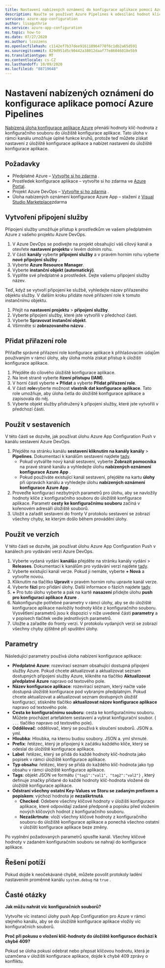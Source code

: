 ```yaml
---
title: Nastavení nabízených oznámení do konfigurace aplikace pomocí Azure Pipelines
description: Naučte se používat Azure Pipelines k odesílání hodnot klíč-hodnota do úložiště konfigurace aplikace.
services: azure-app-configuration
author: lisaguthrie
ms.service: azure-app-configuration
ms.topic: how-to
ms.date: 07/27/2020
ms.author: lcozzens
ms.openlocfilehash: c1142ef7b37dee916118964778f6c1db2a65d591
ms.sourcegitcommit: 829d951d5c90442a38012daaf77e86046018e5b9
ms.translationtype: MT
ms.contentlocale: cs-CZ
ms.lasthandoff: 10/09/2020
ms.locfileid: "88719648"
---
```

# <a name="push-settings-to-app-configuration-with-azure-pipelines"></a>Nastavení nabízených oznámení do konfigurace aplikace pomocí Azure Pipelines

[Nabízená úloha konfigurace aplikace Azure](https://marketplace.visualstudio.com/items?itemName=AzureAppConfiguration.azure-app-configuration-task-push) přenáší hodnoty klíč-hodnota z konfiguračního souboru do úložiště konfigurace aplikace. Tato úloha v rámci kanálu umožňuje úplné funkce kruhů, protože teď můžete získat nastavení z úložiště konfigurace aplikace a nabízet nastavení do úložiště konfigurace aplikace.

## <a name="prerequisites"></a>Požadavky

- Předplatné Azure – [Vytvořte si ho zdarma](https://azure.microsoft.com/free/) .
- Prostředek konfigurace aplikace – vytvořte si ho zdarma ve [Azure Portal](https://portal.azure.com).
- Projekt Azure DevOps – [Vytvořte si ho zdarma](https://go.microsoft.com/fwlink/?LinkId=2014881) .
- Úloha nabízených oznámení konfigurace Azure App – stažení z [Visual Studio Marketplace](https://marketplace.visualstudio.com/items?itemName=AzureAppConfiguration.azure-app-configuration-task-push#:~:text=Navigate%20to%20the%20Tasks%20tab,the%20Azure%20App%20Configuration%20instance.)zdarma

## <a name="create-a-service-connection"></a>Vytvoření připojení služby

Připojení služby umožňuje přístup k prostředkům ve vašem předplatném Azure z vašeho projektu Azure DevOps.

1. V Azure DevOps se podívejte na projekt obsahující váš cílový kanál a otevřete **nastavení projektu** v levém dolním rohu.
1. V části **kanály** vyberte **připojení služby** a v pravém horním rohu vyberte **nové připojení služby** .
1. Vyberte **Azure Resource Manager**.
1. Vyberte **instanční objekt (automatický)**.
1. Vyplňte své předplatné a prostředek. Dejte vašemu připojení služby název.

Teď, když se vytvoří připojení ke službě, vyhledejte název přiřazeného objektu služby. V dalším kroku přidáte nové přiřazení role k tomuto instančnímu objektu.

1. Přejít na **nastavení projektu**  >  **připojení služby**.
1. Vyberte připojení služby, které jste vytvořili v předchozí části.
1. Vyberte **Spravovat instanční objekt**.
1. Všimněte si **zobrazovaného názvu** .

## <a name="add-role-assignment"></a>Přidat přiřazení role

Přiřaďte správné přiřazení role konfigurace aplikace k přihlašovacím údajům používaným v rámci úlohy, aby úloha mohla získat přístup k úložišti konfigurace aplikace.

1. Přejděte do cílového úložiště konfigurace aplikace. 
1. Na levé straně vyberte **řízení přístupu (IAM)**.
1. V horní části vyberte **+ Přidat** a vyberte **Přidat přiřazení role**.
1. V části **role**vyberte možnost **vlastník dat konfigurace aplikace**. Tato role umožňuje, aby úloha četla do úložiště konfigurace aplikace a zapisovala do něj. 
1. Vyberte objekt služby přidružený k připojení služby, které jste vytvořili v předchozí části.
  
## <a name="use-in-builds"></a>Použít v sestaveních

V této části se dozvíte, jak používat úlohu Azure App Configuration Push v kanálu sestavení Azure DevOps.

1. Přejděte na stránku kanálu **sestavení kliknutím na kanály kanály**  >  **Pipelines**. Dokumentaci k kanálům sestavení najdete [tady](https://docs.microsoft.com/azure/devops/pipelines/create-first-pipeline?view=azure-devops&tabs=tfs-2018-2).
      - Pokud vytváříte nový kanál sestavení, vyberte **Zobrazit pomocníka** na pravé straně kanálu a vyhledejte úlohu **nabízených oznámení konfigurace Azure App** .
      - Pokud používáte existující kanál sestavení, přejděte na kartu **úlohy** při úpravách kanálu a vyhledejte úlohu **nabízených oznámení konfigurace Azure App** .
2. Proveďte konfiguraci nezbytných parametrů pro úlohu, aby se navložily hodnoty klíče z konfiguračního souboru do úložiště konfigurace aplikace. Parametr **cesty ke konfiguračnímu souboru** začíná v kořenovém adresáři úložiště souborů.
3. Uložit a zařadit sestavení do fronty V protokolu sestavení se zobrazí všechny chyby, ke kterým došlo během provádění úlohy.

## <a name="use-in-releases"></a>Použít ve verzích

V této části se dozvíte, jak používat úlohu Azure App Configuration Push v kanálech pro vydávání verzí Azure DevOps.

1. Vyberte vydaná vydání **kanálů**a přejděte na stránku kanály vydání  >  **Releases**. Dokumentaci k kanálům pro vydávání verzí najdete [tady](https://docs.microsoft.com/azure/devops/pipelines/release?view=azure-devops).
1. Vyberte existující kanál verze. Pokud ji nemáte, vyberte **+ Nová** a vytvořte novou.
1. Kliknutím na tlačítko **Upravit** v pravém horním rohu upravte kanál verze.
1. Vyberte **fázi** pro přidání úlohy. Další informace o fázích najdete [tady](https://docs.microsoft.com/azure/devops/pipelines/release/environments?view=azure-devops).
1. **+** Pro tuto úlohu vyberte a pak na kartě **nasazení** přidejte úlohu **push pro konfiguraci aplikace Azure** .
1. Nakonfigurujte potřebné parametry v rámci úlohy, aby se do úložiště konfigurace aplikace navložily hodnoty klíče z konfiguračního souboru. Vysvětlení parametrů jsou k dispozici v níže uvedené části **parametry** a v popisech tlačítek vedle jednotlivých parametrů.
1. Uložte a zařadíte do fronty verzi. V protokolu vydaných verzí se zobrazí všechny chyby zjištěné při spuštění úlohy.

## <a name="parameters"></a>Parametry

Následující parametry používá úloha nabízení konfigurace aplikace:

- **Předplatné Azure**: rozevírací seznam obsahující dostupná připojení služby Azure. Pokud chcete aktualizovat a aktualizovat seznam dostupných připojení služby Azure, klikněte na tlačítko **Aktualizovat předplatné Azure** napravo od textového pole.
- **Název konfigurace aplikace**: rozevírací seznam, který načte vaše dostupná úložiště konfigurace pod vybraným předplatným. Pokud chcete aktualizovat a aktualizovat seznam dostupných úložišť konfigurací, stiskněte tlačítko **aktualizovat název konfigurace aplikace** napravo od textového pole.
- **Cesta ke konfiguračnímu souboru**: cesta ke konfiguračnímu souboru. Můžete procházet artefaktem sestavení a vybrat konfigurační soubor. ( `...` tlačítko napravo od textového pole).
- **Oddělovač**: oddělovač, který se používá k sloučení souborů. JSON a. yml.
- **Hloubka**: Hloubka, na kterou budou soubory. JSON a. yml shrnuté.
- **Prefix**: řetězec, který je připojený k začátku každého klíče, který se odeslal do úložiště konfigurace aplikace.
- **Label**: řetězec, který se přidá do každé hodnoty klíč-hodnota jako popisek v rámci úložiště konfigurace aplikace.
- **Typ obsahu**: řetězec, který se přidá do každého klíč-hodnota jako typ obsahu v rámci úložiště konfigurace aplikace.
- **Tags**: objekt JSON ve formátu `{"tag1":"val1", "tag2":"val2"}` , který definuje značky přidané do každé hodnoty klíč-hodnota vložené do úložiště konfigurace aplikace.
- **Odstraní všechny ostatní Key-Values ve Storu se zadaným prefixem a popiskem**: výchozí hodnota je **nezaškrtnutá**.
  - **Checked**: Odebere všechny klíčové hodnoty v úložišti konfigurace aplikace, které odpovídají zadané předponě a popisku před vložením nových klíčových hodnot z konfiguračního souboru.
  - **Nezaškrtnuto**: vloží všechny klíčové hodnoty z konfiguračního souboru do úložiště konfigurace aplikace a ponechá všechno ostatní v úložišti konfigurace aplikace beze změny.

Po vyplnění požadovaných parametrů spusťte kanál. Všechny klíčové hodnoty v zadaném konfiguračním souboru se nahrají do konfigurace aplikace.

## <a name="troubleshooting"></a>Řešení potíží

Pokud dojde k neočekávané chybě, můžete povolit protokoly ladění nastavením proměnné kanálu `system.debug` na `true` .

## <a name="faq"></a>Časté otázky

**Jak můžu nahrát víc konfiguračních souborů?**

Vytvořte víc instancí úlohy push App Configuration pro Azure v rámci stejného kanálu, aby se do úložiště konfigurace aplikace vložily víc konfiguračních souborů.

**Proč při pokusu o vložení klíč-hodnoty do úložiště konfigurace dochází k chybě 409?**

Pokud se úloha pokusí odebrat nebo přepsat klíčovou hodnotu, která je uzamčena v úložišti konfigurace aplikace, dojde k chybě 409 zprávy o konfliktu.
